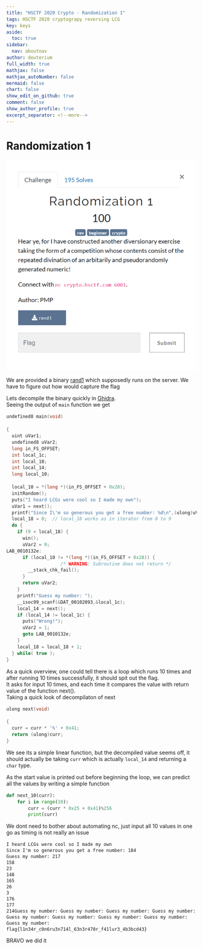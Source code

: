 ```yaml
---
title: "HSCTF 2020 Crypto - Randomization 1"
tags: HSCTF 2020 cryptograpy reversing LCG 
key: keys
aside:
  toc: true
sidebar:
  nav: aboutnav
author: deuterium
full_width: true
mathjax: false
mathjax_autoNumber: false
mermaid: false
chart: false
show_edit_on_github: true
comment: false
show_author_profile: true
excerpt_separator: <!--more-->
---
```


# Randomization 1

![](Capture.PNG)

We are provided a binary [rand1](rand1) which supposedly runs on the server. We have to figure out how would capture the flag

Lets decompile the binary quickly in [Ghidra](https://ghidra-sre.org/).  
Seeing the output of `main` function we get
```c
undefined8 main(void)

{
  uint uVar1;
  undefined8 uVar2;
  long in_FS_OFFSET;
  int local_1c;
  int local_18;
  int local_14;
  long local_10;
  
  local_10 = *(long *)(in_FS_OFFSET + 0x28);
  initRandom();
  puts("I heard LCGs were cool so I made my own");
  uVar1 = next();
  printf("Since I\'m so generous you get a free number: %d\n",(ulong)uVar1);
  local_18 = 0;  // local_18 works as in iterator from 0 to 9
  do {
    if (9 < local_18) {
      win();
      uVar2 = 0;
LAB_0010132e:
      if (local_10 != *(long *)(in_FS_OFFSET + 0x28)) {
                    /* WARNING: Subroutine does not return */
        __stack_chk_fail();
      }
      return uVar2;
    }
    printf("Guess my number: ");
    __isoc99_scanf(&DAT_00102093,&local_1c);
    local_14 = next();
    if (local_14 != local_1c) {
      puts("Wrong!");
      uVar2 = 1;
      goto LAB_0010132e;
    }
    local_18 = local_18 + 1;
  } while( true );
}
```

As a quick overview, one could tell there is a loop which runs 10 times and after running 10 times successfully, it should spit out the flag.  
It asks for input 10 times, and each time it compares the value with return value of the function next().  
Taking a quick look of decompilaton of next

```c
ulong next(void)

{
  curr = curr * '%' + 0x41;
  return (ulong)curr;
}

```
We see its a simple linear function, but the decompiled value seems off, it should actually be taking `curr` which is actually `local_14` and returning a `char` type.

As the start value is printed out before beginning the loop, we can predict all the values by writing a simple function

```python
def next_10(curr):
	for i in range(10):
		curr = (curr * 0x25 + 0x41)%256
		print(curr) 
```

We dont need to bother about automating nc, just input all 10 values in one go as timing is not really an issue

```
I heard LCGs were cool so I made my own
Since I'm so generous you get a free number: 184
Guess my number: 217
158
23
148
165
26
3
176
177
214Guess my number: Guess my number: Guess my number: Guess my number: Guess my number: Guess my number: Guess my number: Guess my number: Guess my number:
flag{l1n34r_c0n6ru3n714l_63n3r470r_f41lur3_4b3bcd43}
```
BRAVO we did it
